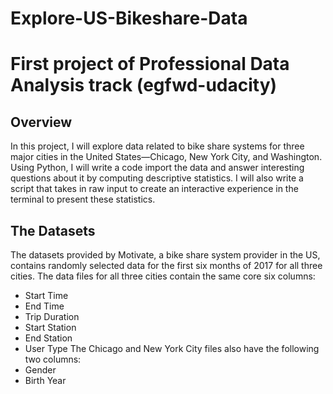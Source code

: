 # Explore-US-Bikeshare-Data
# First project of Professional Data Analysis track (egfwd-udacity)
## Overview
In this project, I will explore data related to bike share systems for three major cities in the United States—Chicago, New York City, and Washington. Using Python, I will write a code import the data and answer interesting questions about it by computing descriptive statistics. I will also write a script that takes in raw input to create an interactive experience in the terminal to present these statistics.
## The Datasets
The datasets provided by Motivate, a bike share system provider in the US, contains randomly selected data for the first six months of 2017 for all three cities. The data files for all three cities contain the same core six columns:
* Start Time
* End Time
* Trip Duration
* Start Station
* End Station
* User Type
The Chicago and New York City files also have the following two columns:
* Gender
* Birth Year
